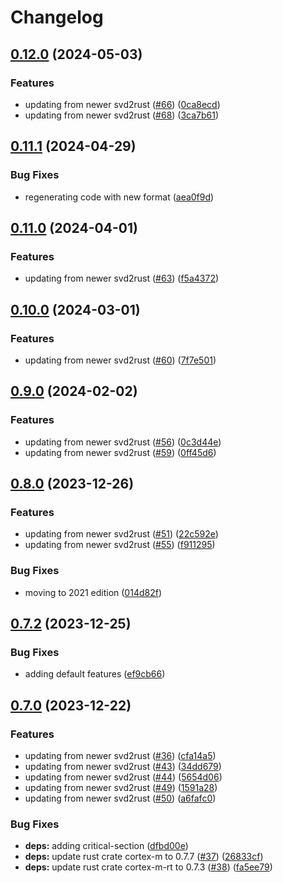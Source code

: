 # Changelog

## [0.12.0](https://github.com/xmc-rs/xmc4800/compare/v0.11.1...v0.12.0) (2024-05-03)


### Features

* updating from newer svd2rust ([#66](https://github.com/xmc-rs/xmc4800/issues/66)) ([0ca8ecd](https://github.com/xmc-rs/xmc4800/commit/0ca8ecdc08c72d539fe8072f6943ad358ae71c80))
* updating from newer svd2rust ([#68](https://github.com/xmc-rs/xmc4800/issues/68)) ([3ca7b61](https://github.com/xmc-rs/xmc4800/commit/3ca7b61ea2a8a7f29e7310e16ddba11c3a5bf1ea))

## [0.11.1](https://github.com/xmc-rs/xmc4800/compare/v0.11.0...v0.11.1) (2024-04-29)


### Bug Fixes

* regenerating code with new format ([aea0f9d](https://github.com/xmc-rs/xmc4800/commit/aea0f9dd8919c3184e0dc30da750936e3db6f1ad))

## [0.11.0](https://github.com/xmc-rs/xmc4800/compare/v0.10.0...v0.11.0) (2024-04-01)


### Features

* updating from newer svd2rust ([#63](https://github.com/xmc-rs/xmc4800/issues/63)) ([f5a4372](https://github.com/xmc-rs/xmc4800/commit/f5a4372cb6021299ea4db1e5914dfb3c06f66d65))

## [0.10.0](https://github.com/xmc-rs/xmc4800/compare/v0.9.0...v0.10.0) (2024-03-01)


### Features

* updating from newer svd2rust ([#60](https://github.com/xmc-rs/xmc4800/issues/60)) ([7f7e501](https://github.com/xmc-rs/xmc4800/commit/7f7e501706b03b3942a647efe77e3dccfea54f04))

## [0.9.0](https://github.com/xmc-rs/xmc4800/compare/v0.8.0...v0.9.0) (2024-02-02)


### Features

* updating from newer svd2rust ([#56](https://github.com/xmc-rs/xmc4800/issues/56)) ([0c3d44e](https://github.com/xmc-rs/xmc4800/commit/0c3d44e5b2200995299846b8a0c79226097f2349))
* updating from newer svd2rust ([#59](https://github.com/xmc-rs/xmc4800/issues/59)) ([0ff45d6](https://github.com/xmc-rs/xmc4800/commit/0ff45d6e659071bf82b97e963f36c7b5f9797a1c))

## [0.8.0](https://github.com/xmc-rs/xmc4800/compare/v0.7.2...v0.8.0) (2023-12-26)


### Features

* updating from newer svd2rust ([#51](https://github.com/xmc-rs/xmc4800/issues/51)) ([22c592e](https://github.com/xmc-rs/xmc4800/commit/22c592ec97e910b839e43ba95199be57e83b4f87))
* updating from newer svd2rust ([#55](https://github.com/xmc-rs/xmc4800/issues/55)) ([f911295](https://github.com/xmc-rs/xmc4800/commit/f9112955241d5491688ff77ab83d28eba8eaaf41))


### Bug Fixes

* moving to 2021 edition ([014d82f](https://github.com/xmc-rs/xmc4800/commit/014d82f845e7b86c38997a4eff8619d47f873954))

## [0.7.2](https://github.com/xmc-rs/xmc4800/compare/v0.7.1...v0.7.2) (2023-12-25)


### Bug Fixes

* adding default features ([ef9cb66](https://github.com/xmc-rs/xmc4800/commit/ef9cb66f02cdc8803b87e50c59cebb3714c6a66a))

## [0.7.0](https://github.com/xmc-rs/xmc4800/compare/v0.6.0...v0.7.0) (2023-12-22)


### Features

* updating from newer svd2rust ([#36](https://github.com/xmc-rs/xmc4800/issues/36)) ([cfa14a5](https://github.com/xmc-rs/xmc4800/commit/cfa14a5211ed11e95b1a3aa27c94100e79ffd043))
* updating from newer svd2rust ([#43](https://github.com/xmc-rs/xmc4800/issues/43)) ([34dd679](https://github.com/xmc-rs/xmc4800/commit/34dd6797cc76e2f279f2e77b44cf93fd8e6a8de1))
* updating from newer svd2rust ([#44](https://github.com/xmc-rs/xmc4800/issues/44)) ([5654d06](https://github.com/xmc-rs/xmc4800/commit/5654d0652ac5546ff1d0cc6da8ea88af4b35718e))
* updating from newer svd2rust ([#49](https://github.com/xmc-rs/xmc4800/issues/49)) ([1591a28](https://github.com/xmc-rs/xmc4800/commit/1591a280a02f62e0696057469d53c1e39cb8df15))
* updating from newer svd2rust ([#50](https://github.com/xmc-rs/xmc4800/issues/50)) ([a6fafc0](https://github.com/xmc-rs/xmc4800/commit/a6fafc078d8e176c29eed2cbbe44b670bf9c6c8f))


### Bug Fixes

* **deps:** adding critical-section ([dfbd00e](https://github.com/xmc-rs/xmc4800/commit/dfbd00e97fc745b07be01056c7df3897898ff446))
* **deps:** update rust crate cortex-m to 0.7.7 ([#37](https://github.com/xmc-rs/xmc4800/issues/37)) ([26833cf](https://github.com/xmc-rs/xmc4800/commit/26833cfa87ad95e6637b70db094e83b8798ce219))
* **deps:** update rust crate cortex-m-rt to 0.7.3 ([#38](https://github.com/xmc-rs/xmc4800/issues/38)) ([fa5ee79](https://github.com/xmc-rs/xmc4800/commit/fa5ee792ff7d116790018e3eefabd7956a9b5127))
